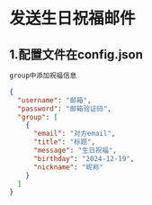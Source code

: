 # 发送生日祝福邮件

## 1.配置文件在config.json

```txt
group中添加祝福信息
```

```json
{
  "username": "邮箱",
  "password": "邮箱验证码",
  "group": [
    {
      "email": "对方email",
      "title": "标题",
      "message": "生日祝福",
      "birthday": "2024-12-19",
      "nickname": "昵称"
    }
  ]
}
```
